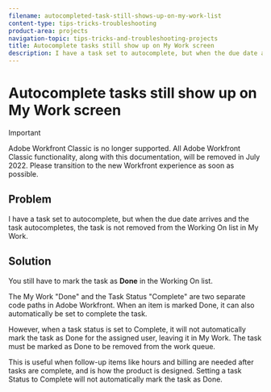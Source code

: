 ```yaml
---
filename: autocompleted-task-still-shows-up-on-my-work-list
content-type: tips-tricks-troubleshooting
product-area: projects
navigation-topic: tips-tricks-and-troubleshooting-projects
title: Autocomplete tasks still show up on My Work screen
description: I have a task set to autocomplete, but when the due date arrives and the task autocompletes, the task is not removed from the Working On list in My Work.
---
```


# Autocomplete tasks still show up on My Work screen

>[!IMPORTANT]
>
>Adobe Workfront Classic is no longer supported. All Adobe Workfront Classic functionality, along with this documentation, will be removed in July 2022. Please transition to the new Workfront experience as soon as possible.

## Problem

I have a task set to autocomplete, but when the due date arrives and the task autocompletes, the task is not removed from the Working On list in My Work.

## Solution

You still have to mark the task as **Done** in the Working On list.

The My Work "Done" and the Task Status "Complete" are two separate code paths in Adobe Workfront. When an item is marked Done, it can also automatically be set to complete the task.

However, when a task status is set to Complete, it will not automatically mark the task as Done for the assigned user, leaving it in My Work. The task must be marked as Done to be removed from the work queue.

This is useful when follow-up items like hours and billing are needed after tasks are complete, and is how the product is designed. Setting a task Status to Complete will not automatically mark the task as Done.
